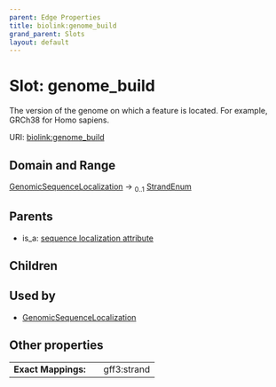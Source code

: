 ```yaml
---
parent: Edge Properties
title: biolink:genome_build
grand_parent: Slots
layout: default
---
```


# Slot: genome_build


The version of the genome on which a feature is located. For example, GRCh38 for Homo sapiens.

URI: [biolink:genome_build](https://w3id.org/biolink/vocab/genome_build)

## Domain and Range

[GenomicSequenceLocalization](GenomicSequenceLocalization.md) ->  <sub>0..1</sub> [StrandEnum](StrandEnum.md)

## Parents

 *  is_a: [sequence localization attribute](sequence_localization_attribute.md)

## Children


## Used by

 * [GenomicSequenceLocalization](GenomicSequenceLocalization.md)

## Other properties

|  |  |  |
| --- | --- | --- |
| **Exact Mappings:** | | gff3:strand |

